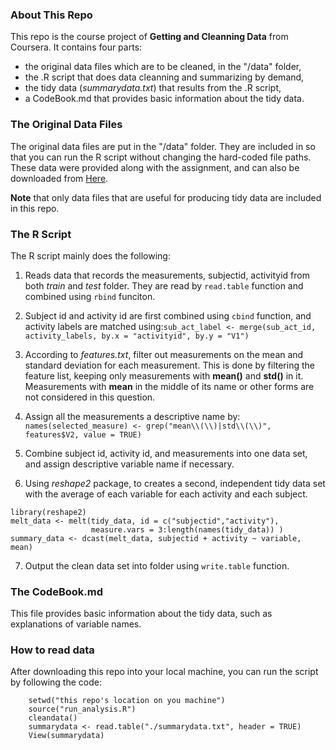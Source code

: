 ### About This Repo
This repo is the course project of **Getting and Cleanning Data** from Coursera. It contains four parts:

- the original data files which are to be cleaned, in the "/data" folder,
- the .R script that does data cleanning and summarizing by demand,
- the tidy data (*summarydata.txt*) that results from the .R script,
- a CodeBook.md that provides basic information about the tidy data. 
    
### The Original Data Files
The original data files are put in the "/data" folder. They are included in so 
that you can run the R script without changing the hard-coded file paths. 
These data were provided along with the assignment, and can also be downloaded 
from [Here](https://d396qusza40orc.cloudfront.net/getdata%2Fprojectfiles%2FUCI%20HAR%20Dataset.zip).

**Note** that only data files that are useful for producing tidy data are included in
this repo.

### The R Script
The R script mainly does the following:

1. Reads data that records the measurements, subjectid, activityid from both *train* and *test* folder. They are read by `read.table` function and combined using `rbind` funciton.

2. Subject id and activity id are first combined using `cbind` function, and activity labels are matched using:`sub_act_label <- merge(sub_act_id, activity_labels, by.x = "activityid", by.y = "V1")` 

3. According to *features.txt*, filter out measurements on the mean and standard deviation for each measurement. This is done by filtering the feature list, keeping only measurements with **mean()** and **std()** in it. Measurements with **mean** in the middle of its name or other forms are not considered in this question.

4. Assign all the measurements a descriptive name by:
`names(selected_measure) <- grep("mean\\(\\)|std\\(\\)", features$V2, value = TRUE)`

5. Combine subject id, activity id, and measurements into one data set, and assign descriptive variable name if necessary.

6. Using *reshape2* package, to creates a second, independent tidy data set with the average of each variable for each activity and each subject.
```
library(reshape2)
melt_data <- melt(tidy_data, id = c("subjectid","activity"),
                  measure.vars = 3:length(names(tidy_data)) )
summary_data <- dcast(melt_data, subjectid + activity ~ variable, mean)
```

7. Output the clean data set into folder using `write.table` function.
    
### The CodeBook.md
This file provides basic information about the tidy data, such as explanations of variable names.

### How to read data
After downloading this repo into your local machine, you can run the script by following the code: 
```
    setwd("this repo's location on you machine")
    source("run_analysis.R")
    cleandata()
    summarydata <- read.table("./summarydata.txt", header = TRUE)
    View(summarydata)
```
